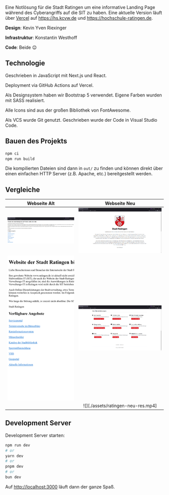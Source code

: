Eine Notlösung für die Stadt Ratingen um eine informative Landing Page während des Cyberangriffs auf die SIT zu haben.
Eine aktuelle Version läuft über [Vercel](https://vercel.com) auf https://hs.kcvw.de und https://hochschule-ratingen.de.

**Design**: Kevin Yven Riexinger

**Infrastruktur**: Konstantin Westhoff

**Code**: Beide :wink:

## Technologie

Geschrieben in JavaScript mit Next.js und React.

Deployment via GitHub Actions auf Vercel.

Als Designsystem haben wir Bootstrap 5 verwendet. Eigene Farben wurden mit SASS realisiert.

Alle Icons sind aus der großen Bibliothek von FontAwesome.

Als VCS wurde Git genutzt. Geschrieben wurde der Code in Visual Studio Code.

## Bauen des Projekts

```bash
npm ci
npm run build
```

Die kompilierten Dateien sind dann in `out/` zu finden und können direkt über einen einfachen HTTP Server (z.B. Apache, etc.) bereitgestellt werden.

## Vergleiche

| Webseite Alt             |            Webseite Neu            |
| ------------------------ | :--------------------------------: |
| ![Alte Ansicht][alt1]    |       ![Neue Ansicht][neu1]        |
| ![Alte Ansicht][alt-res] |       ![Neue Ansicht][neu2]        |
|                          | ![][./assets/ratingen-neu-res.mp4] |

## Development Server

Development Server starten:

```bash
npm run dev
# or
yarn dev
# or
pnpm dev
# or
bun dev
```

Auf [http://localhost:3000](http://localhost:3000) läuft dann der ganze Spaß.

[alt1]: ./assets/ratingen-alt.png
[alt-res]: ./assets/ratingen-alt-responsive.png
[neu1]: ./assets/ratingen-neu1.png
[neu2]: ./assets/ratingen-neu2.png
[neu-res-vid]: ./assets/ratingen-neu-res.mov
